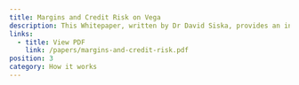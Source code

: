 ```yaml
---
title: Margins and Credit Risk on Vega
description: This Whitepaper, written by Dr David Siska, provides an initial summary of certain technical and business essentials underlying the Vega Protocol.
links:
  - title: View PDF
    link: /papers/margins-and-credit-risk.pdf
position: 3
category: How it works
---
```

